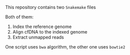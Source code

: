 This repository contains two `Snakemake` files

Both of them:

1) Index the reference genome
2) Align cfDNA to the indexed genome
3) Extract unmapped reads

One script uses `bwa` algorithm, the other one uses `bowtie2`
